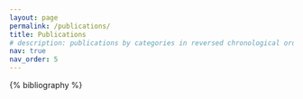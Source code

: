```yaml
---
layout: page
permalink: /publications/
title: Publications
# description: publications by categories in reversed chronological order. generated by jekyll-scholar.
nav: true
nav_order: 5
---
```


<!-- _pages/publications.md -->

<!-- Bibsearch Feature -->

<!-- {% include bib_search.liquid %} -->

<div class="publications">

{% bibliography %}

</div>
